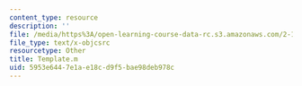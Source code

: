 ```yaml
---
content_type: resource
description: ''
file: /media/https%3A/open-learning-course-data-rc.s3.amazonaws.com/2-14-analysis-and-design-of-feedback-control-systems-spring-2014/5953e6447e1ae18cd9f5bae98deb978c_Template.m
file_type: text/x-objcsrc
resourcetype: Other
title: Template.m
uid: 5953e644-7e1a-e18c-d9f5-bae98deb978c
---
```

